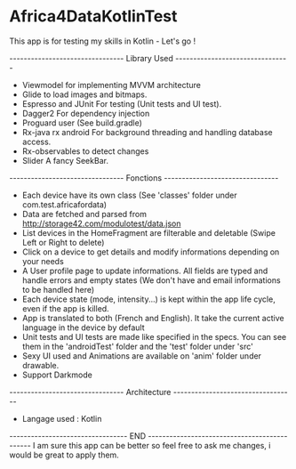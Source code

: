 # Africa4DataKotlinTest
This app is for testing my skills in Kotlin - Let's go !

-------------------------------- Library Used --------------------------------
- Viewmodel for implementing MVVM architecture
- Glide to load images and bitmaps.
- Espresso and JUnit For testing (Unit tests and UI test).
- Dagger2 For dependency injection
- Proguard user (See build.gradle)
- Rx-java rx android For background threading and handling database access.
- Rx-observables to detect changes
- Slider A fancy SeekBar.

-------------------------------- Fonctions --------------------------------
- Each device have its own class (See 'classes' folder under com.test.africafordata)
- Data are fetched and parsed from http://storage42.com/modulotest/data.json
- List devices in the HomeFragment are filterable and deletable (Swipe Left or Right to delete)
- Click on a device to get details and modify informations depending on your needs
- A User profile page to update informations. All fields are typed and handle errors and empty states (We don't have and email informations to be handled here)
- Each device state (mode, intensity...) is kept within the app life cycle, even if the app is killed.
- App is translated to both (French and English). It take the current active language in the device by default
- Unit tests and UI tests are made like specified in the specs. You can see them in the 'androidTest' folder and the 'test' folder under 'src'
- Sexy UI used and Animations are available on 'anim' folder under drawable.
- Support Darkmode

-------------------------------- Architecture ----------------------------------
- Langage used : Kotlin

--------------------------------- END ---------------------------------------------
I am sure this app can be better so feel free to ask me changes, i would be great to apply them.